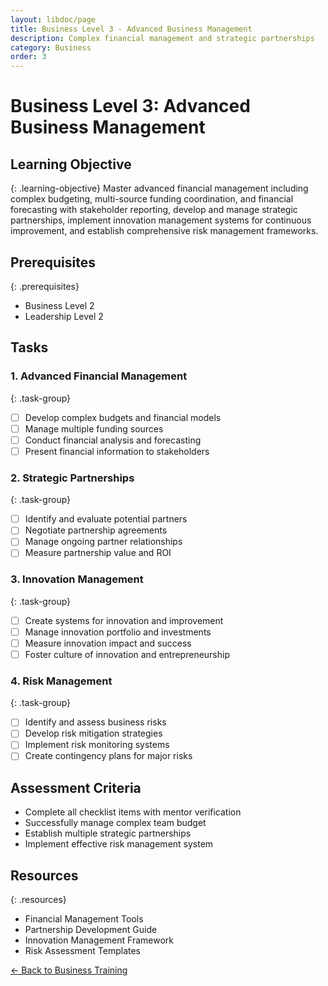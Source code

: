 ```yaml
---
layout: libdoc/page
title: Business Level 3 - Advanced Business Management
description: Complex financial management and strategic partnerships
category: Business
order: 3
---
```


# Business Level 3: Advanced Business Management

## Learning Objective
{: .learning-objective}
Master advanced financial management including complex budgeting, multi-source funding coordination, and financial forecasting with stakeholder reporting, develop and manage strategic partnerships, implement innovation management systems for continuous improvement, and establish comprehensive risk management frameworks.

## Prerequisites
{: .prerequisites}
- Business Level 2
- Leadership Level 2

## Tasks

### 1. Advanced Financial Management
{: .task-group}
- [ ] Develop complex budgets and financial models
- [ ] Manage multiple funding sources
- [ ] Conduct financial analysis and forecasting
- [ ] Present financial information to stakeholders

### 2. Strategic Partnerships
{: .task-group}
- [ ] Identify and evaluate potential partners
- [ ] Negotiate partnership agreements
- [ ] Manage ongoing partner relationships
- [ ] Measure partnership value and ROI

### 3. Innovation Management
{: .task-group}
- [ ] Create systems for innovation and improvement
- [ ] Manage innovation portfolio and investments
- [ ] Measure innovation impact and success
- [ ] Foster culture of innovation and entrepreneurship

### 4. Risk Management
{: .task-group}
- [ ] Identify and assess business risks
- [ ] Develop risk mitigation strategies
- [ ] Implement risk monitoring systems
- [ ] Create contingency plans for major risks

## Assessment Criteria
- Complete all checklist items with mentor verification
- Successfully manage complex team budget
- Establish multiple strategic partnerships
- Implement effective risk management system

## Resources
{: .resources}
- Financial Management Tools
- Partnership Development Guide
- Innovation Management Framework
- Risk Assessment Templates

[← Back to Business Training](../)